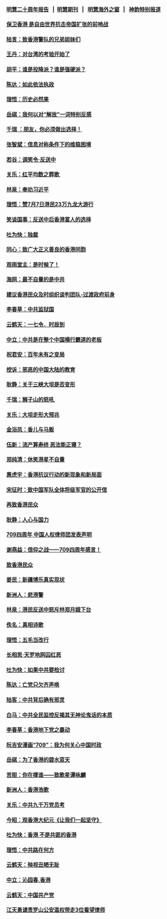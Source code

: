 #### [明慧二十周年报告](https://github.com/gfw-breaker/mh-reports/blob/master/README.md?t=07182335) &nbsp;&nbsp;|&nbsp;&nbsp;[明慧期刊](https://github.com/gfw-breaker/mh-qikan) &nbsp;&nbsp;|&nbsp;&nbsp; [明慧海外之窗](https://github.com/gfw-breaker/mh-news/blob/master/README.md?t=07182335) &nbsp;&nbsp;|&nbsp;&nbsp; [神韵特别报道](https://github.com/gfw-breaker/mh-news/blob/master/shenyun.md?t=07182335) 

#### [保卫香港 是自由世界抗击帝国扩张的前哨战](../pages/nsc993/n11393186.md?t=07182335) 

#### [陆言：致香港警队的兄弟姐妹们](../pages/nsc993/n11392281.md?t=07182335) 

#### [王丹：对台湾的考验开始了](../pages/nsc993/n11391258.md?t=07182335) 

#### [胡平：谁是投降派？谁是强硬派？](../pages/nsc993/n11391224.md?t=07182335) 

#### [陈达：如此依法执政](../pages/nsc993/n11388999.md?t=07182335) 

#### [理悟：历史必然果](../pages/nsc993/n11388741.md?t=07182335) 

#### [岳祺：我何以对“解放”一词特别反感](../pages/nsc993/n11385696.md?t=07182335) 

#### [千瑞 ：朋友，你必须做出选择！](../pages/nsc993/n11384949.md?t=07182335) 

#### [张智斌：信息对称条件下的维稳困境](../pages/nsc993/n11384812.md?t=07182335) 

#### [若谷：调笑令‧反送中](../pages/nsc993/n11383745.md?t=07182335) 

#### [关乐：红平均数之葬歌 ](../pages/nsc993/n11383498.md?t=07182335) 

#### [林泉：奉劝习近平](../pages/nsc993/n11383487.md?t=07182335) 

#### [理悟：赞7月7日港民23万九龙大游行](../pages/nsc993/n11383473.md?t=07182335) 

#### [笑谈国事：反送中后香港富人的选择](../pages/nsc993/n11382020.md?t=07182335) 

#### [吐为快：独裁](../pages/nsc993/n11382755.md?t=07182335) 

#### [同心：致广大正义善良的香港同胞](../pages/nsc993/n11382745.md?t=07182335) 

#### [观雨堂主：是时候了！](../pages/nsc993/n11382737.md?t=07182335) 

#### [海网：最不自量的是中共](../pages/nsc993/n11380440.md?t=07182335) 

#### [建议香港民众及时组织谈判团队-过渡政府前身](../pages/nsc993/n11379909.md?t=07182335) 

#### [李春草：中共监狱国](../pages/nsc993/n11378989.md?t=07182335) 

#### [云鹤天：一七令．时辰到](../pages/nsc993/n11379260.md?t=07182335) 

#### [中立：中共是在整个中国横行霸道的老板](../pages/nsc993/n11378382.md?t=07182335) 

#### [祝君安：百年未有之变局](../pages/nsc993/n11378376.md?t=07182335) 

#### [控诉：邪恶的中国大陆的教育](../pages/nsc993/n11378344.md?t=07182335) 

#### [耿静：关于三峡大坝是否变形](../pages/nsc993/n11375879.md?t=07182335) 

#### [千瑞：狮子山的怒吼 ](../pages/nsc993/n11375644.md?t=07182335) 

#### [关乐：大坝走形大预兆](../pages/nsc993/n11375629.md?t=07182335) 

#### [金浴凤：香儿与马贩](../pages/nsc993/n11375580.md?t=07182335) 

#### [伍新：流产算寿终  恶法能正寝？](../pages/nsc993/n11375581.md?t=07182335) 

#### [郑纯清：休笑港星不自量](../pages/nsc993/n11375555.md?t=07182335) 

#### [惠虎宇：香港抗议行动的新现象和新局面](../pages/nsc993/n11375501.md?t=07182335) 

#### [宋征时：致中国军队全体将级军官的公开信](../pages/nsc993/n11373354.md?t=07182335) 

#### [再致香港民众](../pages/nsc993/n11373870.md?t=07182335) 

#### [耿静：人心与国力](../pages/nsc993/n11373759.md?t=07182335) 

#### [709四周年 中国人权律师团发表声明](../pages/nsc993/n11373565.md?t=07182335) 

#### [谢燕益：信仰之战——709四周年感言！](../pages/nsc993/n11373388.md?t=07182335) 

#### [致香港民众](../pages/nsc993/n11373286.md?t=07182335) 

#### [姜民：新疆博乐真实现状](../pages/nsc993/n11371223.md?t=07182335) 

#### [新洲人：悲港警](../pages/nsc993/n11371174.md?t=07182335) 

#### [林泉：港民反送中怒斥林郑月娥下台](../pages/nsc993/n11370676.md?t=07182335) 

#### [佚名：真相诗歌](../pages/nsc993/n11370666.md?t=07182335) 

#### [理悟：五毛当改行](../pages/nsc993/n11369314.md?t=07182335) 

#### [长相思‧天罗地网囚红恶](../pages/nsc993/n11368444.md?t=07182335) 

#### [吐为快：如果中共要检讨](../pages/nsc993/n11368441.md?t=07182335) 

#### [陈达：亡党只欠齐声唤](../pages/nsc993/n11367838.md?t=07182335) 

#### [陆客：中共背后确有邪灵](../pages/nsc993/n11365263.md?t=07182335) 

#### [白马：中共全民监控反揭其无神论鬼话的本质](../pages/nsc993/n11365236.md?t=07182335) 

#### [李春草：香港地下党之暴动](../pages/nsc993/n11365210.md?t=07182335) 

#### [阮吉安漫画“709”：我为何关心中国时政](../pages/nsc993/n11362127.md?t=07182335) 

#### [岳祺：为了香港的碧水蓝天](../pages/nsc993/n11362627.md?t=07182335) 

#### [苦胆：你在撑谁——致歌星谭咏麟](../pages/nsc993/n11361348.md?t=07182335) 

#### [新洲人：香港浩歌](../pages/nsc993/n11361334.md?t=07182335) 

#### [关乐：中共九千万党员考](../pages/nsc993/n11361304.md?t=07182335) 

#### [今昭：观香港大纪元《让我们一起坚守》](../pages/nsc993/n11361244.md?t=07182335) 

#### [吐为快：香港  不是共匪的香港](../pages/nsc993/n11360918.md?t=07182335) 

#### [理悟：中共路在何方](../pages/nsc993/n11360509.md?t=07182335) 

#### [云鹤天：殃视丑陋无耻](../pages/nsc993/n11358872.md?t=07182335) 

#### [中立：沁园春.香港](../pages/nsc993/n11358843.md?t=07182335) 

#### [云鹤天：中国共产党](../pages/nsc993/n11356465.md?t=07182335) 

#### [江天勇谴责罗山公安滥权带走3位看望律师](../pages/nsc993/n11356042.md?t=07182335) 

